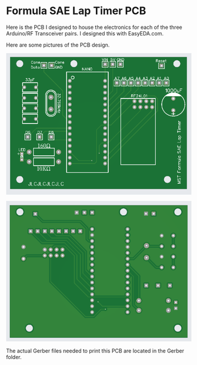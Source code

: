 # Formula SAE Lap Timer PCB

Here is the PCB I designed to house the electronics for each of the three Arduino/RF Transceiver pairs. I designed this with EasyEDA.com. 

Here are some pictures of the PCB design.

![Front of PCB](Front.PNG?raw=true "PCB Front Side")

![Back of PCB](Back.PNG?raw=true "PCB Back Side")


The actual Gerber files needed to print this PCB are located in the Gerber folder.